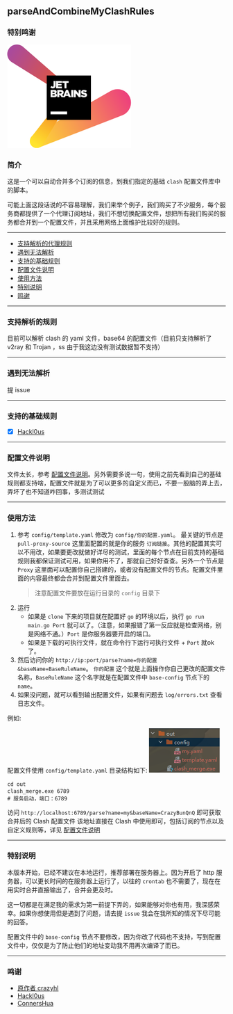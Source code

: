 ## parseAndCombineMyClashRules

### 特别鸣谢
[![jetbrains](jetbrains-variant-2.svg)](https://www.jetbrains.com/?from=PullAndMergeConfig)

### 简介

这是一个可以自动合并多个订阅的信息，到我们指定的基础 `clash` 配置文件库中的脚本。

可能上面这段话说的不容易理解，我们来举个例子，我们购买了不少服务，每个服务商都提供了一个代理订阅地址，我们不想切换配置文件，想把所有我们购买的服务都合并到一个配置文件，并且采用网络上面维护比较好的规则。

---
* [支持解析的代理规则](#支持解析的代理规则)
* [遇到无法解析](#遇到无法解析)
* [支持的基础规则](#支持的基础规则)
* [配置文件说明](#配置文件说明)
* [使用方法](#使用方法)
* [特别说明](#特别说明)
* [鸣谢](#鸣谢)

---

### 支持解析的规则

目前可以解析 clash 的 yaml 文件，base64 的配置文件（目前只支持解析了 v2ray 和 Trojan ，ss 由于我这边没有测试数据暂不支持）

---

### 遇到无法解析

提 issue

---

### 支持的基础规则
- [x] [Hackl0us](https://github.com/Hackl0us/SS-Rule-Snippet)

[//]: # (- [ ] [ConnersHua]&#40;https://github.com/ConnersHua/Profiles&#41; 由于这个规则修改后用了太多的 core feature ，我在 mac 上没法测试，所以暂时没法测试是否有效。)

---

### 配置文件说明

文件太长，参考 [配置文件说明](config/.config.yaml)。另外需要多说一句，使用之前先看到自己的基础规则都支持啥，配置文件就是为了可以更多的自定义而已，不要一股脑的弄上去，弄坏了也不知道咋回事，多测试测试

---

### 使用方法

1. 参考 `config/template.yaml` 修改为 `config/你的配置.yaml`。 最关键的节点是 `pull-proxy-source` 这里面配置的就是你的服务 `订阅链接`。其他的配置其实可以不用改，如果要更改就做好详尽的测试，里面的每个节点在目前支持的基础规则我都保证测试可用，如果你用不了，那就自己好好查查。另外一个节点是 `Proxy` 这里面可以配置你自己搭建的，或者没有配置文件的节点。配置文件里面的内容最终都会合并到配置文件里面去。
   > 注意配置文件要放在运行目录的 `config` 目录下
2. 运行
   - 如果是 `clone` 下来的项目就在配置好 `go` 的环境以后，执行 `go run main.go Port` 就可以了。（注意，如果报错了第一反应就是检查网络，别是网络不通。）`Port` 是你服务器要开启的端口。
   - 如果是下载的可执行文件，就在命令行下运行可执行文件 + `Port` 就ok了。
3. 然后访问你的 `http://ip:port/parse?name=你的配置&baseName=BaseRuleName`。 `你的配置` 这个就是上面操作你自己更改的配置文件名称，`BaseRuleName` 这个名字就是在配置文件中 `base-config` 节点下的 `name`。
4. 如果没问题，就可以看到输出配置文件，如果有问题去 `log/errors.txt` 查看日志文件。

例如: 

配置文件使用 `config/template.yaml`
目录结构如下:
![目录结构](dir.png)

```shell
cd out
clash_merge.exe 6789
# 服务启动，端口：6789
```

访问 `http://localhost:6789/parse?name=my&baseName=CrazyBunQnQ` 即可获取合并后的 Clash 配置文件
该地址直接在 Clash 中使用即可，包括订阅的节点以及自定义规则等，详见 [配置文件说明](config/template.yaml)

---

### 特别说明

本版本开始，已经不建议在本地运行，推荐部署在服务器上。因为开启了 http 服务器，可以更长时间的在服务器上运行了，以往的 `crontab` 也不需要了，现在在用实时合并直接输出了，合并会更及时。

这一切都是在满足我的需求为第一前提下弄的，如果能够对你也有用，我深感荣幸。如果你想使用但是遇到了问题，请去提 `issue` 我会在我所知的情况下尽可能的回答。

配置文件中的 `base-config` 节点不要修改，因为你改了代码也不支持，写到配置文件中，仅仅是为了防止他们的地址变动我不用再次编译了而已。 

---

### 鸣谢

- [原作者 crazyhl](https://github.com/crazyhl/PullAndMergeConfig)
- [Hackl0us](https://github.com/Hackl0us)
- [ConnersHua](https://github.com/ConnersHua)
